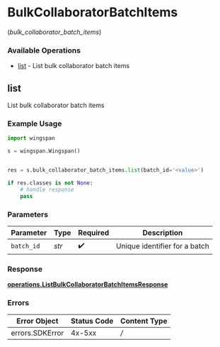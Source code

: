 # BulkCollaboratorBatchItems
(*bulk_collaborator_batch_items*)

### Available Operations

* [list](#list) - List bulk collaborator batch items

## list

List bulk collaborator batch items

### Example Usage

```python
import wingspan

s = wingspan.Wingspan()


res = s.bulk_collaborator_batch_items.list(batch_id='<value>')

if res.classes is not None:
    # handle response
    pass
```

### Parameters

| Parameter                     | Type                          | Required                      | Description                   |
| ----------------------------- | ----------------------------- | ----------------------------- | ----------------------------- |
| `batch_id`                    | *str*                         | :heavy_check_mark:            | Unique identifier for a batch |


### Response

**[operations.ListBulkCollaboratorBatchItemsResponse](../../models/operations/listbulkcollaboratorbatchitemsresponse.md)**
### Errors

| Error Object    | Status Code     | Content Type    |
| --------------- | --------------- | --------------- |
| errors.SDKError | 4x-5xx          | */*             |
